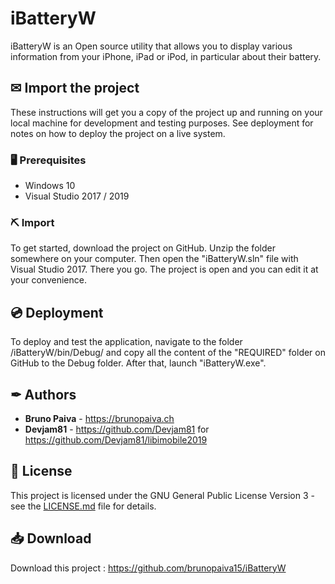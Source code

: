 # iBatteryW

iBatteryW is an Open source utility that allows you to display various information from your iPhone, iPad or iPod, in particular about their battery.

## ✉ Import the project

These instructions will get you a copy of the project up and running on your local machine for development and testing purposes. See deployment for notes on how to deploy the project on a live system.

### 🖥 Prerequisites

- Windows 10
- Visual Studio 2017 / 2019

### ⛏ Import

To get started, download the project on GitHub. Unzip the folder somewhere on your computer. Then open the "iBatteryW.sln" file with Visual Studio 2017. There you go. The project is open and you can edit it at your convenience.

## 💿 Deployment

To deploy and test the application, navigate to the folder /iBatteryW/bin/Debug/ and copy all the content of the "REQUIRED" folder on GitHub to the Debug folder. After that, launch "iBatteryW.exe".

## ✒ Authors

* **Bruno Paiva** - https://brunopaiva.ch
* **Devjam81** - https://github.com/Devjam81 for https://github.com/Devjam81/libimobile2019

## 📃 License

This project is licensed under the GNU General Public License Version 3 - see the [LICENSE.md](LICENSE.md) file for details.

## 📥 Download

Download this project : https://github.com/brunopaiva15/iBatteryW
